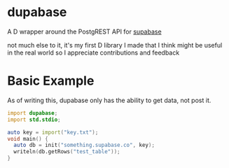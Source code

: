 # dupabase
A D wrapper around the PostgREST API for [supabase](https://app.supabase.io)

not much else to it, it's my first D library I made that I think might be useful in the real world so I appreciate contributions and feedback

# Basic Example
As of writing this, dupabase only has the ability to get data, not post it.

```d
import dupabase;
import std.stdio;

auto key = import("key.txt");
void main() {
  auto db = init("something.supabase.co", key);
  writeln(db.getRows("test_table"));
}
```
